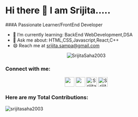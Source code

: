 # Hi there 👋 I am Srijita.....
###A Passionate Learner/FrontEnd Developer



- 🌱 I’m currently learning: BackEnd WebDevelopment,DSA
- 💬 Ask me about: HTML,CSS,Javascript,React,C++
- 😄 Reach me at srijita.sampa@gmail.com

<p align="center"><img align="center" src="https://github-readme-stats.vercel.app/api/top-langs?username=SrijitaSaha2003&show_icons=true&locale=en&layout=compact" alt="SrijitaSaha2003" /></p>


<h3 align="left">Connect with me:</h3> 
<p align="center">
<a href="https://www.facebook.com/profile.php?id=100076926168055" target="blank"><img align="center" src="https://cdn-icons-png.flaticon.com/512/733/733547.png" height="30" width="30" /></a>
<a href="https://www.instagram.com/sriji_ta18/" target="blank"><img align="center" src="https://cdn-icons-png.flaticon.com/512/1384/1384063.png" height="30" width="30" /></a>
<a href="www.linkedin.com/in/srijita-saha-76710a227" target="blank"><img align="center" src="https://cdn-icons-png.flaticon.com/512/3536/3536505.png" alt="SrijitaSaha" height="30" width="33" /></a>
<a href="https://github.com/SrijitaSaha2003" target="blank"><img align="center" src="https://cdn-icons-png.flaticon.com/512/25/25657.png" alt="SrijitaSaha2003" height="30" width="30" /></a>
</p>

<h3 align="left">Here are my Total Contributions:</h3>
<p><img align="center" src="https://github-readme-streak-stats.herokuapp.com/?user=SrijitaSaha2003&theme=radical" alt="srijitasaha2003" /></p>

<!--
**SrijitaSaha2003/SrijitaSaha2003** is a ✨ _special_ ✨ repository because its `README.md` (this file) appears on your GitHub profile.

Here are some ideas to get you started:

- 🔭 I’m currently working on ...       -->
